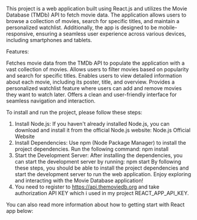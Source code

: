 This project is a web application built using React.js and utilizes the Movie Database (TMDb) API to fetch movie data. The application allows users to browse a collection of movies, search for specific titles, and maintain a personalized watchlist. Additionally, the app is designed to be mobile-responsive, ensuring a seamless user experience across various devices, including smartphones and tablets.

Features:

Fetches movie data from the TMDb API to populate the application with a vast collection of movies. Allows users to filter movies based on popularity and search for specific titles. Enables users to view detailed information about each movie, including its poster, title, and overview. Provides a personalized watchlist feature where users can add and remove movies they want to watch later. Offers a clean and user-friendly interface for seamless navigation and interaction.

To install and run the project, please follow these steps:

1. Install Node.js: If you haven't already installed Node.js, you can download and install it from the official Node.js website: Node.js Official Website
2. Install Dependencies: Use npm (Node Package Manager) to install the project dependencies. Run the following command: npm install
3. Start the Development Server: After installing the dependencies, you can start the development server by running: npm start
By following these steps, you should be able to install the project dependencies and start the development server to run the web application. Enjoy exploring and interacting with the Movie Database application!
4. You need to register to https://api.themoviedb.org and take authorization API KEY which i used in my project REACT_APP_API_KEY.

You can also read more information about how to getting start with React app below:

